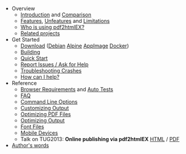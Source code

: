  - Overview
     - [Introduction](https://github.com/pdf2htmlEX/pdf2htmlEX/wiki/Introduction) and [Comparison](https://github.com/pdf2htmlEX/pdf2htmlEX/wiki/Comparison)
     - [Features](https://github.com/pdf2htmlEX/pdf2htmlEX/wiki/Feature-List), [Unfeatures](https://github.com/pdf2htmlEX/pdf2htmlEX/wiki/Unfeatures) and [Limitations](https://github.com/pdf2htmlEX/pdf2htmlEX/wiki/Limitations)
     - [Who is using pdf2htmlEX?](https://github.com/pdf2htmlEX/pdf2htmlEX/wiki/Use-Cases)
     - [Related projects](https://github.com/pdf2htmlEX/pdf2htmlEX/wiki/Related-Projects)
 - Get Started
     - [Download](https://github.com/pdf2htmlEX/pdf2htmlEX/wiki/Download)
       ([Debian](Download-Debian-Archive)
       [Alpine](Download-Alpine-Tar-Archive)
       [AppImage](Download-AppImage)
       [Docker](Download-Docker-Image))
     - [Building](https://github.com/pdf2htmlEX/pdf2htmlEX/wiki/Building)
     - [Quick Start](https://github.com/pdf2htmlEX/pdf2htmlEX/wiki/Quick-Start)
     - [Report Issues / Ask for Help](https://github.com/pdf2htmlEX/pdf2htmlEX/blob/master/CONTRIBUTING.md#guidance)
     - [Troubleshooting Crashes](https://github.com/pdf2htmlEX/pdf2htmlEX/wiki/Troubleshooting-Crashes)
     - [How can I help?](https://github.com/pdf2htmlEX/pdf2htmlEX/wiki/How-can-I-help%3F)
 - Reference
     - [Browser Requirements](https://github.com/pdf2htmlEX/pdf2htmlEX/wiki/Browser-Requirements) and [Auto Tests](https://github.com/pdf2htmlEX/pdf2htmlEX/wiki/Auto-Tests)
     - [FAQ](https://github.com/pdf2htmlEX/pdf2htmlEX/wiki/FAQ)
     - [Command Line Options](https://github.com/pdf2htmlEX/pdf2htmlEX/wiki/Command-Line-Options)
     - [Customizing Output](https://github.com/pdf2htmlEX/pdf2htmlEX/wiki/Customizing-Output)
     - [Optimizing PDF Files](https://github.com/pdf2htmlEX/pdf2htmlEX/wiki/Optimizing-PDF-Files)
     - [Optimizing Output](https://github.com/pdf2htmlEX/pdf2htmlEX/wiki/Optimizing-Output)
     - [Font Files](https://github.com/pdf2htmlEX/pdf2htmlEX/wiki/Font-Files)
     - [Mobile Devices](https://github.com/pdf2htmlEX/pdf2htmlEX/wiki/Mobile-Devices)
     - Talk on TUG2013: **Online publishing via pdf2htmlEX** [HTML](http://coolwanglu.github.io/pdf2htmlEX/doc/tb108wang.html) / [PDF](http://coolwanglu.github.io/pdf2htmlEX/doc/tb108wang.pdf)
 - [Author's words](https://github.com/pdf2htmlEX/pdf2htmlEX/wiki/Author%27s-Words)
